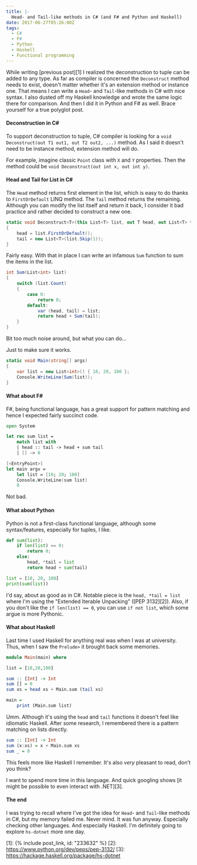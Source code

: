 ```yaml
---
title: |-
  Head- and Tail-like methods in C# (and F# and Python and Haskell)
date: 2017-06-27T05:26:00Z
tags:
  - C#
  - F#
  - Python
  - Haskell
  - Functional programming
---
```

While writing [previous post][1] I realized the deconstruction to tuple can be added to any type. As far as compiler is concerned the `Deconstruct` method needs to exist, doesn't matter whether it's an extension method or instance one. That means I can write a `Head`- and `Tail`-like methods in C# with nice syntax. I also dusted off my Haskell knowledge and wrote the same logic there for comparison. And then I did it in Python and F# as well. Brace yourself for a true polyglot post.

<!-- excerpt -->

#### Deconstruction in C#

To support deconstruction to tuple, C# compiler is looking for a `void Deconstruct(out T1 out1, out T2 out2, ...)` method. As I said it doesn't need to be instance method, extension method will do.

For example, imagine classic `Point` class with `X` and `Y` properties. Then the method could be `void Deconstruct(out int x, out int y)`.

#### Head and Tail for List<T> in C#

The `Head` method returns first element in the list, which is easy to do thanks to `FirstOrDefault` LINQ method. The `Tail` method returns the remaining. Although you can modify the list itself and return it back, I consider it bad practice and rather decided to construct a new one.

```csharp
static void Deconstruct<T>(this List<T> list, out T head, out List<T> tail)
{
	head = list.FirstOrDefault();
	tail = new List<T>(list.Skip(1));
}
```

Fairly easy. With that in place I can write an infamous `Sum` function to sum the items in the list.

```csharp
int Sum(List<int> list)
{
	switch (list.Count)
	{
		case 0:
			return 0;
		default:
			var (head, tail) = list;
			return head + Sum(tail);
	}
}
```

Bit too much noise around, but what you can do...

Just to make sure it works.

```csharp
static void Main(string[] args)
{
	var list = new List<int>() { 10, 20, 100 };
	Console.WriteLine(Sum(list));
}
```

#### What about F#

F#, being functional language, has a great support for pattern matching and hence I expected fairly succinct code.

```fsharp
open System

let rec sum list =
    match list with
    | head :: tail -> head + sum tail
    | [] -> 0

[<EntryPoint>]
let main argv = 
    let list = [10; 20; 100]
    Console.WriteLine(sum list)
    0
```

Not bad.

#### What about Python

Python is not a first-class functional language, although some syntax/features, especially for tuples, I like.

```python
def sum(list):
	if len(list) == 0:
		return 0;
	else:
		head, *tail = list	
		return head + sum(tail)

list = [10, 20, 100]
print(sum(list))
```

I'd say, about as good as in C#. Notable piece is the `head, *tail = list` where I'm using the "Extended Iterable Unpacking" ([PEP 3132][2]). Also, if you don't like the `if len(list) == 0`, you can use `if not list`, which some argue is more Pythonic.

#### What about Haskell

Last time I used Haskell for anything real was when I was at university. Thus, when I saw the `Prelude>` it brought back some memories. 

```haskell
module Main(main) where 

list = [10,20,100]

sum :: [Int] -> Int
sum [] = 0
sum xs = head xs + Main.sum (tail xs)

main =
	print (Main.sum list)
```

Umm. Although it's using the `head` and `tail` functions it doesn't feel like idiomatic Haskell. After some research, I remembered there is a pattern matching on lists directly.

```haskell
sum :: [Int] -> Int
sum (x:xs) = x + Main.sum xs
sum _ = 0
```
This feels more like Haskell I remember. It's also _very_ pleasant to read, don't you think?

I want to spend more time in this language. And quick googling shows [it might be possible to even interact with .NET][3].

#### The end

I was trying to recall where I've got the idea for `Head`- and `Tail`-like methods in C#, but my memory failed me. Never mind. It was fun anyway. Especially checking other languages. And especially Haskell. I'm definitely going to explore `hs-dotnet` more one day.

[1]: {% include post_link, id: "233632" %}
[2]: https://www.python.org/dev/peps/pep-3132/
[3]: https://hackage.haskell.org/package/hs-dotnet